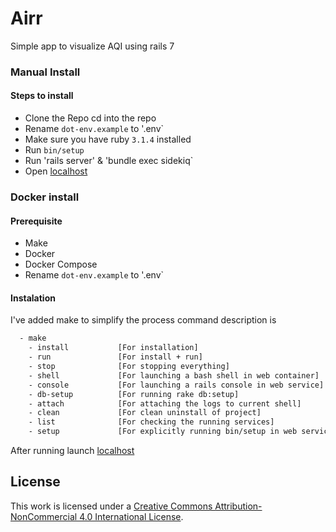 # Airr
Simple app to visualize AQI using rails 7

### Manual Install
  #### Steps to install
  - Clone the Repo cd into the repo
  - Rename `dot-env.example` to '.env`
  - Make sure you have ruby `3.1.4` installed
  - Run `bin/setup`
  - Run 'rails server' & 'bundle exec sidekiq`
  - Open [localhost](http://0.0.0.0:3000)

### Docker install
  #### Prerequisite
  - Make
  - Docker
  - Docker Compose
  - Rename `dot-env.example` to '.env`

#### Instalation
I've added make to simplify the process command description is
  ```bash
    - make
      - install           [For installation]
      - run               [For install + run]
      - stop              [For stopping everything]
      - shell             [For launching a bash shell in web container]
      - console           [For launching a rails console in web service]
      - db-setup          [For running rake db:setup]
      - attach            [For attaching the logs to current shell]
      - clean             [For clean uninstall of project]
      - list              [For checking the running services]
      - setup             [For explicitly running bin/setup in web service]
  ```

After running launch
  [localhost](http://0.0.0.0:3000)

## License

This work is licensed under a [Creative Commons Attribution-NonCommercial 4.0 International License](http://creativecommons.org/licenses/by-nc/4.0/).

